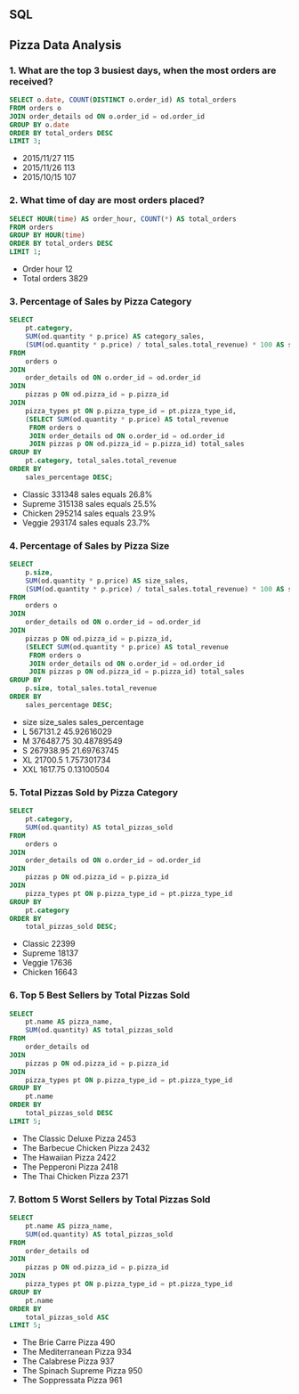 ## SQL

## Pizza Data Analysis

### 1. What are the top 3 busiest days, when the most orders are received?
```sql
SELECT o.date, COUNT(DISTINCT o.order_id) AS total_orders
FROM orders o
JOIN order_details od ON o.order_id = od.order_id
GROUP BY o.date
ORDER BY total_orders DESC
LIMIT 3;
```
- 2015/11/27 115
- 2015/11/26 113
- 2015/10/15 107

### 2. What time of day are most orders placed?
```sql
SELECT HOUR(time) AS order_hour, COUNT(*) AS total_orders
FROM orders
GROUP BY HOUR(time)
ORDER BY total_orders DESC
LIMIT 1;
```
- Order hour 12
- Total orders 3829

### 3. Percentage of Sales by Pizza Category
```sql
SELECT 
    pt.category,
    SUM(od.quantity * p.price) AS category_sales,
    (SUM(od.quantity * p.price) / total_sales.total_revenue) * 100 AS sales_percentage
FROM 
    orders o
JOIN 
    order_details od ON o.order_id = od.order_id
JOIN 
    pizzas p ON od.pizza_id = p.pizza_id
JOIN 
    pizza_types pt ON p.pizza_type_id = pt.pizza_type_id,
    (SELECT SUM(od.quantity * p.price) AS total_revenue
     FROM orders o
     JOIN order_details od ON o.order_id = od.order_id
     JOIN pizzas p ON od.pizza_id = p.pizza_id) total_sales
GROUP BY 
    pt.category, total_sales.total_revenue
ORDER BY 
    sales_percentage DESC;
```
- Classic 331348 sales equals 26.8%
- Supreme 315138 sales equals 25.5%
- Chicken 295214 sales equals 23.9%
- Veggie 293174 sales equals 23.7%

### 4. Percentage of Sales by Pizza Size
```sql
SELECT 
    p.size,
    SUM(od.quantity * p.price) AS size_sales,
    (SUM(od.quantity * p.price) / total_sales.total_revenue) * 100 AS sales_percentage
FROM 
    orders o
JOIN 
    order_details od ON o.order_id = od.order_id
JOIN 
    pizzas p ON od.pizza_id = p.pizza_id,
    (SELECT SUM(od.quantity * p.price) AS total_revenue
     FROM orders o
     JOIN order_details od ON o.order_id = od.order_id
     JOIN pizzas p ON od.pizza_id = p.pizza_id) total_sales
GROUP BY 
    p.size, total_sales.total_revenue
ORDER BY 
    sales_percentage DESC;
```
- size	size_sales	sales_percentage
- L	    567131.2	45.92616029
- M	    376487.75	30.48789549
- S	    267938.95	21.69763745
- XL	21700.5	    1.757301734
- XXL	1617.75	    0.13100504

### 5. Total Pizzas Sold by Pizza Category
```sql
SELECT 
    pt.category,
    SUM(od.quantity) AS total_pizzas_sold
FROM 
    orders o
JOIN 
    order_details od ON o.order_id = od.order_id
JOIN 
    pizzas p ON od.pizza_id = p.pizza_id
JOIN 
    pizza_types pt ON p.pizza_type_id = pt.pizza_type_id
GROUP BY 
    pt.category
ORDER BY 
    total_pizzas_sold DESC;
```
- Classic 22399
- Supreme 18137
- Veggie 17636
- Chicken 16643

### 6. Top 5 Best Sellers by Total Pizzas Sold
```sql
SELECT 
    pt.name AS pizza_name,
    SUM(od.quantity) AS total_pizzas_sold
FROM 
    order_details od
JOIN 
    pizzas p ON od.pizza_id = p.pizza_id
JOIN 
    pizza_types pt ON p.pizza_type_id = pt.pizza_type_id
GROUP BY 
    pt.name
ORDER BY 
    total_pizzas_sold DESC
LIMIT 5;
```
- The Classic Deluxe Pizza 2453
- The Barbecue Chicken Pizza 2432
- The Hawaiian Pizza 2422
- The Pepperoni Pizza 2418
- The Thai Chicken Pizza 2371

### 7. Bottom 5 Worst Sellers by Total Pizzas Sold
```sql
SELECT 
    pt.name AS pizza_name,
    SUM(od.quantity) AS total_pizzas_sold
FROM 
    order_details od
JOIN 
    pizzas p ON od.pizza_id = p.pizza_id
JOIN 
    pizza_types pt ON p.pizza_type_id = pt.pizza_type_id
GROUP BY 
    pt.name
ORDER BY 
    total_pizzas_sold ASC
LIMIT 5;
```
- The Brie Carre Pizza 490
- The Mediterranean Pizza 934
- The Calabrese Pizza 937
- The Spinach Supreme Pizza 950
- The Soppressata Pizza 961






